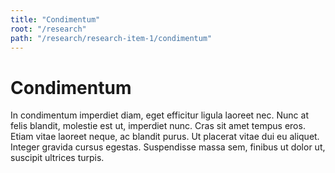 ```yaml
---
title: "Condimentum"
root: "/research"
path: "/research/research-item-1/condimentum"
---
```


# Condimentum
In condimentum imperdiet diam, eget efficitur ligula laoreet nec. Nunc at felis blandit, molestie est ut, imperdiet nunc. Cras sit amet tempus eros. Etiam vitae laoreet neque, ac blandit purus. Ut placerat vitae dui eu aliquet. Integer gravida cursus egestas. Suspendisse massa sem, finibus ut dolor ut, suscipit ultrices turpis.
